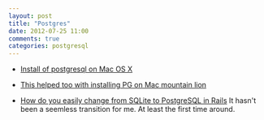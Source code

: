 ```yaml
---
layout: post
title: "Postgres"
date: 2012-07-25 11:00
comments: true
categories: postgresql
---
```


- [Install of postgresql on Mac OS X](http://russbrooks.com/2010/11/25/install-postgresql-9-on-os-x)

- [This helped too with installing PG on Mac mountain lion](http://stackoverflow.com/questions/12273815/cant-install-pg-gem-on-mountain-lion)

- [How do you easily change from SQLite to PostgreSQL in Rails](http://stackoverflow.com/questions/6710654/how-do-you-easily-change-from-sqlite-to-postgresql-in-rails) It hasn't been a seemless transition for me. At least the first time around.